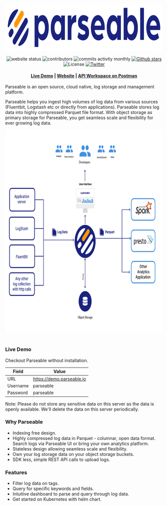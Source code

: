 <p align="center">
  <a href="https://www.parseable.io" target="_blank"><img src="assets/logo.svg" alt="Parseable" width="600" height="150" /></a>
</p>

<p align="center">
  <img src="https://img.shields.io/website?down_message=red&up_color=green&up_message=online&url=https%3A%2F%2Fwww.parseable.io" alt="website status">
  <img src="https://img.shields.io/github/contributors/parseablehq/parseable" alt="contributors">
  <img src="https://img.shields.io/github/commit-activity/m/parseablehq/parseable" alt="commits activity monthly">
  <a href="https://github.com/parseablehq/parseable/stargazers" target="_blank"><img src="https://img.shields.io/github/stars/parseablehq/parseable" alt="Github stars"></a>
  <img src="https://img.shields.io/github/license/parseablehq/parseable" alt="License">  
  <a href="https://twitter.com/parseableio" target="_blank"><img src="https://img.shields.io/twitter/follow/parseableio" alt="Twitter"></a>
</p>

<h4 align="center">
  <a href="https://demo.parseable.io" target="_blank">Live Demo</a> |
  <a href="https://www.parseable.io" target="_blank">Website</a> | 
  <a href="https://www.postman.com/parseable/workspace/parseable/overview" target="_blank">API Workspace on Postman</a>
</h4>

Parseable is an open source, cloud native, log storage and management platform. 

Parseable helps you ingest high volumes of log data from various sources (Fluentbit, Logstash etc or directly from applications). Parseable stores log data into highly compressed Parquet file format. With object storage as primary storage for Parseable, you get seamless scale and flexibility for ever growing log data.

<p align="center">
  <img src="assets/overview.png" alt="Parseable Overview" width="800" height="650" />
</p>

<h1></h1>

### Live Demo 

Checkout Parseable without installation.

| Field    | Value                                  |
-----------|-----------------------------------------
| URL      | https://demo.parseable.io              |
| Username | parseable                              |
| Password | parseable                              |

Note: Please do not store any sensitive data on this server as the data is openly available. We'll delete the data on this server periodically.

### Why Parseable

* Indexing free design.
* Highly compressed log data in Parquet - columnar, open data format. Search logs via Parseable UI or bring your own analytics platform.
* Stateless design allowing seamless scale and flexibility.
* Own your log storage data on your object storage buckets.
* SDK less, simple REST API calls to upload logs.

### Features

* Filter log data on tags.
* Query for specific keywords and fields.
* Intuitive dashboard to parse and query through log data.
* Get started on Kubernetes with helm chart.
